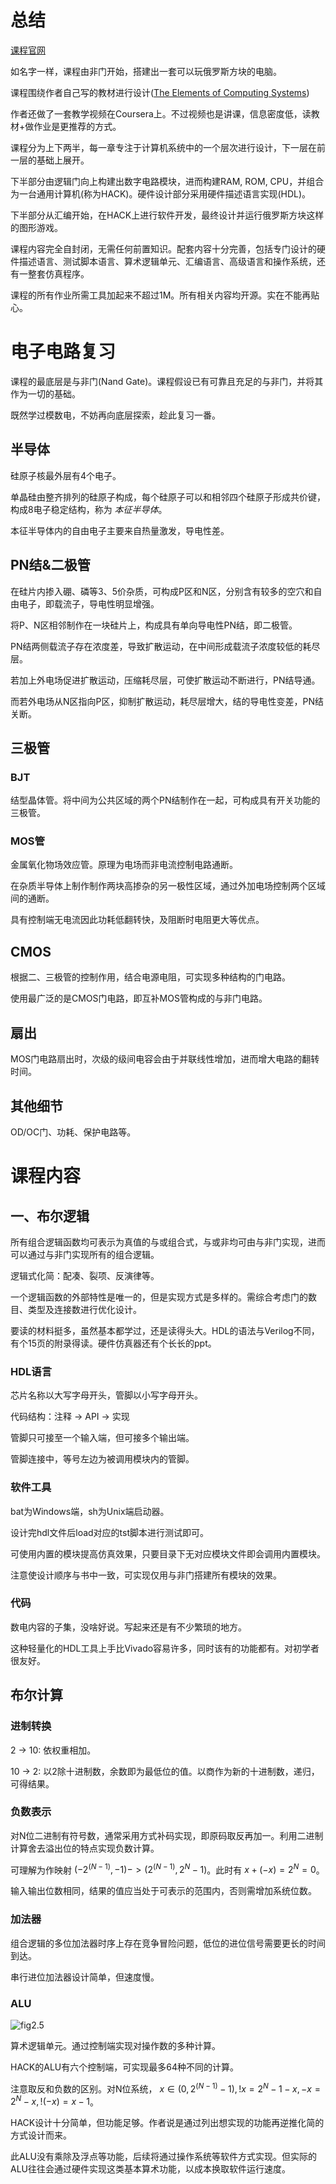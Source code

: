 # 总结

[课程官网](https://www.nand2tetris.org/)

如名字一样，课程由非门开始，搭建出一套可以玩俄罗斯方块的电脑。

课程围绕作者自己写的教材进行设计([The Elements of Computing Systems](https://www.nand2tetris.org/book))

作者还做了一套教学视频在Coursera上。不过视频也是讲课，信息密度低，读教材+做作业是更推荐的方式。

课程分为上下两半，每一章专注于计算机系统中的一个层次进行设计，下一层在前一层的基础上展开。

下半部分由逻辑门向上构建出数字电路模块，进而构建RAM, ROM, CPU，并组合为一台通用计算机(称为HACK)。硬件设计部分采用硬件描述语言实现(HDL)。

下半部分从汇编开始，在HACK上进行软件开发，最终设计并运行俄罗斯方块这样的图形游戏。

课程内容完全自封闭，无需任何前置知识。配套内容十分完善，包括专门设计的硬件描述语言、测试脚本语言、算术逻辑单元、汇编语言、高级语言和操作系统，还有一整套仿真程序。

课程的所有作业所需工具加起来不超过1M。所有相关内容均开源。实在不能再贴心。




# 电子电路复习

课程的最底层是与非门(Nand Gate)。课程假设已有可靠且充足的与非门，并将其作为一切的基础。

既然学过模数电，不妨再向底层探索，趁此复习一番。

## 半导体

硅原子核最外层有4个电子。

单晶硅由整齐排列的硅原子构成，每个硅原子可以和相邻四个硅原子形成共价键，构成8电子稳定结构，称为 *本征半导体*。

本征半导体内的自由电子主要来自热量激发，导电性差。


## PN结&二极管

在硅片内掺入硼、磷等3、5价杂质，可构成P区和N区，分别含有较多的空穴和自由电子，即载流子，导电性明显增强。

将P、N区相邻制作在一块硅片上，构成具有单向导电性PN结，即二极管。

PN结两侧载流子存在浓度差，导致扩散运动，在中间形成载流子浓度较低的耗尽层。

若加上外电场促进扩散运动，压缩耗尽层，可使扩散运动不断进行，PN结导通。

而若外电场从N区指向P区，抑制扩散运动，耗尽层增大，结的导电性变差，PN结关断。


## 三极管

### BJT

结型晶体管。将中间为公共区域的两个PN结制作在一起，可构成具有开关功能的三极管。


### MOS管

金属氧化物场效应管。原理为电场而非电流控制电路通断。

在杂质半导体上制作制作两块高掺杂的另一极性区域，通过外加电场控制两个区域间的通断。

具有控制端无电流因此功耗低翻转快，及阻断时电阻更大等优点。


## CMOS

根据二、三极管的控制作用，结合电源电阻，可实现多种结构的门电路。

使用最广泛的是CMOS门电路，即互补MOS管构成的与非门电路。


## 扇出

MOS门电路扇出时，次级的级间电容会由于并联线性增加，进而增大电路的翻转时间。


## 其他细节

OD/OC门、功耗、保护电路等。




# 课程内容

## 一、布尔逻辑

所有组合逻辑函数均可表示为真值的与或组合式，与或非均可由与非门实现，进而可以通过与非门实现所有的组合逻辑。

逻辑式化简：配凑、裂项、反演律等。

一个逻辑函数的外部特性是唯一的，但是实现方式是多样的。需综合考虑门的数目、类型及连接数进行优化设计。

要读的材料挺多，虽然基本都学过，还是读得头大。HDL的语法与Verilog不同，有个15页的附录得读。硬件仿真器还有个长长的ppt。

### HDL语言

芯片名称以大写字母开头，管脚以小写字母开头。

代码结构：注释 -> API -> 实现

管脚只可接至一个输入端，但可接多个输出端。

管脚连接中，等号左边为被调用模块内的管脚。


### 软件工具

bat为Windows端，sh为Unix端启动器。

设计完hdl文件后load对应的tst脚本进行测试即可。

可使用内置的模块提高仿真效果，只要目录下无对应模块文件即会调用内置模块。

注意使设计顺序与书中一致，可实现仅用与非门搭建所有模块的效果。


### 代码

数电内容的子集，没啥好说。写起来还是有不少繁琐的地方。

这种轻量化的HDL工具上手比Vivado容易许多，同时该有的功能都有。对初学者很友好。



## 布尔计算

### 进制转换

2 -> 10: 依权重相加。

10 -> 2: 以2除十进制数，余数即为最低位的值。以商作为新的十进制数，递归，可得结果。


### 负数表示

对N位二进制有符号数，通常采用方式补码实现，即原码取反再加一。利用二进制计算舍去溢出位的特点实现负数计算。

可理解为作映射 $(-2^(N-1), -1) -> (2^(N-1), 2^N-1)$。此时有 $x + (-x) = 2^N = 0$。

输入输出位数相同，结果的值应当处于可表示的范围内，否则需增加系统位数。


### 加法器

组合逻辑的多位加法器时序上存在竞争冒险问题，低位的进位信号需要更长的时间到达。

串行进位加法器设计简单，但速度慢。


### ALU

![fig2.5](./images/fig2.5.png)

算术逻辑单元。通过控制端实现对操作数的多种计算。

HACK的ALU有六个控制端，可实现最多64种不同的计算。

注意取反和负数的区别。对N位系统， $x∈(0,2^(N-1)-1), !x = 2^N-1-x, -x=2^N-x, !(-x)=x-1$。

HACK设计十分简单，但功能足够。作者说是通过列出想实现的功能再逆推化简的方式设计而来。

此ALU没有乘除及浮点等功能，后续将通过操作系统等软件方式实现。但实际的ALU往往会通过硬件实现这类基本算术功能，以成本换取软件运行速度。